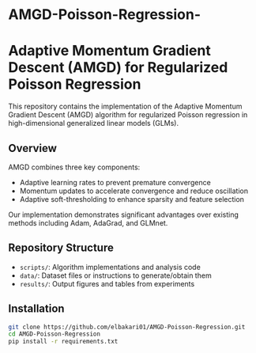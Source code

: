 # AMGD-Poisson-Regression-

# Adaptive Momentum Gradient Descent (AMGD) for Regularized Poisson Regression

This repository contains the implementation of the Adaptive Momentum Gradient Descent (AMGD) algorithm for regularized Poisson regression in high-dimensional generalized linear models (GLMs).

## Overview

AMGD combines three key components:
- Adaptive learning rates to prevent premature convergence
- Momentum updates to accelerate convergence and reduce oscillation
- Adaptive soft-thresholding to enhance sparsity and feature selection

Our implementation demonstrates significant advantages over existing methods including Adam, AdaGrad, and GLMnet.

## Repository Structure

- `scripts/`: Algorithm implementations and analysis code
- `data/`: Dataset files or instructions to generate/obtain them
- `results/`: Output figures and tables from experiments

## Installation

```bash
git clone https://github.com/elbakari01/AMGD-Poisson-Regression.git
cd AMGD-Poisson-Regression
pip install -r requirements.txt
